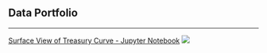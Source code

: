## Data Portfolio

--- 

[Surface View of Treasury Curve - Jupyter Notebook](/Surface_Plot_Treasury_Curve.md)
<img src="images/T_Curve_2024.png width=400, height=400"/>
<p><img alt="" src="https://img.shields.io/badge/Python-white?logo=Python" />
  <img alt="" src="https://img.shields.io/badge/Pandas-blue?logo=pandas" />
  <img alt="" src="https://img.shields.io/badge/Plotly-grey?logo=Plotly" />
<!---
<img alt="" src="https://img.shields.io/badge/sklearn-white?logo=scikit-learn" /> 
<img alt="" src="https://img.shields.io/badge/Google-white?logo=mlflow" />


---
[Project 2 Title](/pdf/sample_presentation.pdf)
<img src="images/dummy_thumbnail.jpg?raw=true"/>

---
[Project 3 Title](http://example.com/)
<img src="images/dummy_thumbnail.jpg?raw=true"/>

---

### Category Name 2

- [Project 1 Title](http://example.com/)
- [Project 2 Title](http://example.com/)
- [Project 3 Title](http://example.com/)
- [Project 4 Title](http://example.com/)
- [Project 5 Title](http://example.com/)

---
--->

